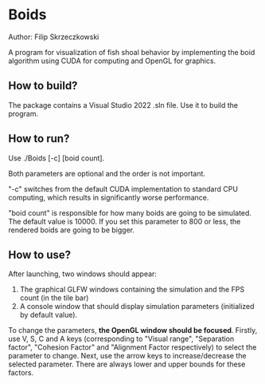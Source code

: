 # Boids

Author: Filip Skrzeczkowski

A program for visualization of fish shoal behavior by implementing the boid algorithm using CUDA for computing and OpenGL for graphics.

## How to build?

The package contains a Visual Studio 2022 .sln file. Use it to build the program.

## How to run?

Use ./Boids [-c] [boid count].

Both parameters are optional and the order is not important.

"-c" switches from the default CUDA implementation to standard CPU computing, which results in significantly worse performance.

"boid count" is responsible for how many boids are going to be simulated. The default value is 10000.
If you set this parameter to 800 or less, the rendered boids are going to be bigger.

## How to use?

After launching, two windows should appear:
1. The graphical GLFW windows containing the simulation and the FPS count (in the tile bar)
2. A console window that should display simulation parameters (initialized by default value).

To change the parameters, **the OpenGL window should be focused**. Firstly, use V, S, C and A keys
(corresponding to "Visual range", "Separation factor", "Cohesion Factor" and "Alignment Factor respectively)
to select the parameter to change. Next, use the arrow keys to increase/decrease the selected parameter.
There are always lower and upper bounds for these factors.
